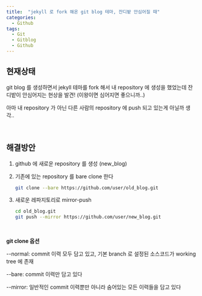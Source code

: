 ```yaml
---
title:  "jekyll 로 fork 해온 git blog 테마, 잔디밭 안심어질 때"
categories:
  - Github
tags:
  - Git
  - Gitblog
  - Github
---
```


## 현재상태

git blog 를 생성하면서 jekyll 테마를 fork 해서 내 repository 에 생성을 했었는데
 잔디밭이 안심어지는 현상을 발견! (이왕이면 심어지면 좋으니까..)

아마 내 repository 가 아닌 다른 사람의 repository 에 push 되고 있는게 아닐까 생각..

<br>

## 해결방안

1. github 에 새로운 repository 를 생성 (new_blog)
2. 기존에 있는 repository 를 bare clone 한다

    ```bash
    git clone --bare https://github.com/user/old_blog.git
    ```

3. 새로운 레파지토리로 mirror-push

    ```bash
    cd old_blog.git
    git push --mirror https://github.com/user/new_blog.git
    ```

<br>


**git clone 옵션**

--normal: commit 이력 모두 담고 있고, 기본 branch 로 설정된 소스코드가 working tree 에 존재

--bare: commit 이력만 담고 있다

--mirror: 일반적인 commit 이력뿐만 아니라 숨어있는 모든 이력들을 담고 있다
